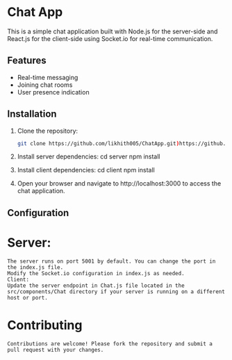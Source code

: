 # Chat App

This is a simple chat application built with Node.js for the server-side and React.js for the client-side using Socket.io for real-time communication.

## Features

- Real-time messaging
- Joining chat rooms
- User presence indication

## Installation

1. Clone the repository:

   ```bash
   git clone https://github.com/likhith005/ChatApp.git)https://github.com/likhith005/ChatApp.git
   
2. Install server dependencies:
    cd server
    npm install
   
4. Install client dependencies:
   cd client
   npm install

5. Open your browser and navigate to http://localhost:3000 to access the chat application.


## Configuration

  # Server:
    The server runs on port 5001 by default. You can change the port in the index.js file.
    Modify the Socket.io configuration in index.js as needed.
    Client:
    Update the server endpoint in Chat.js file located in the src/components/Chat directory if your server is running on a different host or port.
  
  # Contributing
  
    Contributions are welcome! Please fork the repository and submit a pull request with your changes.



